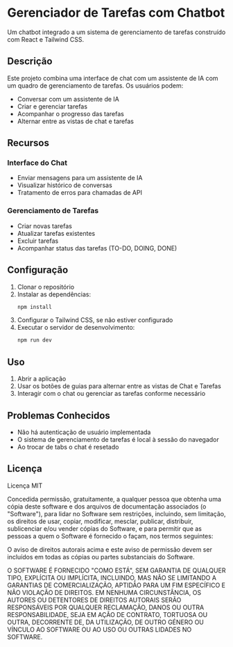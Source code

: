 # Gerenciador de Tarefas com Chatbot

Um chatbot integrado a um sistema de gerenciamento de tarefas construído com React e Tailwind CSS.

## Descrição
Este projeto combina uma interface de chat com um assistente de IA com um quadro de gerenciamento de tarefas. Os usuários podem:
- Conversar com um assistente de IA
- Criar e gerenciar tarefas
- Acompanhar o progresso das tarefas
- Alternar entre as vistas de chat e tarefas

## Recursos

### Interface do Chat
- Enviar mensagens para um assistente de IA
- Visualizar histórico de conversas
- Tratamento de erros para chamadas de API

### Gerenciamento de Tarefas
- Criar novas tarefas
- Atualizar tarefas existentes
- Excluir tarefas
- Acompanhar status das tarefas (TO-DO, DOING, DONE)

## Configuração

1. Clonar o repositório
2. Instalar as dependências:
   ```bash
   npm install
   ```
3. Configurar o Tailwind CSS, se não estiver configurado
4. Executar o servidor de desenvolvimento:
   ```bash
   npm run dev
   ```

## Uso

1. Abrir a aplicação
2. Usar os botões de guias para alternar entre as vistas de Chat e Tarefas
3. Interagir com o chat ou gerenciar as tarefas conforme necessário

## Problemas Conhecidos

- Não há autenticação de usuário implementada
- O sistema de gerenciamento de tarefas é local à sessão do navegador
- Ao trocar de tabs o chat é resetado

## Licença

Licença MIT

Concedida permissão, gratuitamente, a qualquer pessoa que obtenha uma cópia
deste software e dos arquivos de documentação associados (o "Software"), para lidar
no Software sem restrições, incluindo, sem limitação, os direitos de usar, copiar,
modificar, mesclar, publicar, distribuir, sublicenciar e/ou vender cópias do
Software, e para permitir que as pessoas a quem o Software é fornecido o façam, nos
termos seguintes:

O aviso de direitos autorais acima e este aviso de permissão devem ser incluídos
em todas as cópias ou partes substanciais do Software.

O SOFTWARE É FORNECIDO "COMO ESTÁ", SEM GARANTIA DE QUALQUER TIPO, EXPLÍCITA
OU IMPLÍCITA, INCLUINDO, MAS NÃO SE LIMITANDO A GARANTIAS DE COMERCIALIZAÇÃO,
APTIDÃO PARA UM FIM ESPECÍFICO E NÃO VIOLAÇÃO DE DIREITOS. EM NENHUMA
CIRCUNSTÂNCIA, OS AUTORES OU DETENTORES DE DIREITOS AUTORAIS SERÃO RESPONSÁVEIS
POR QUALQUER RECLAMAÇÃO, DANOS OU OUTRA RESPONSABILIDADE, SEJA EM AÇÃO DE
CONTRATO, TORTUOSA OU OUTRA, DECORRENTE DE, DA UTILIZAÇÃO, DE OUTRO GÉNERO
OU VÍNCULO AO SOFTWARE OU AO USO OU OUTRAS LIDADES NO SOFTWARE.